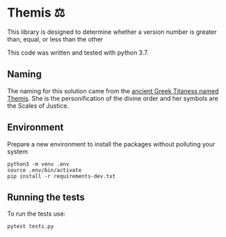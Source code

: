 # Themis ⚖️

This library is designed to determine whether a version number
is greater than, equal, or less than the other

This code was written and tested with python 3.7.

## Naming

The naming for this solution came from the [ancient Greek Titaness named Themis](https://en.wikipedia.org/wiki/Themis).
She is the personification of the divine order and her symbols are the Scales of Justice.


## Environment

Prepare a new environment to install the packages without polluting your system

```shell
python3 -m venv .env
source .env/bin/activate
pip install -r requirements-dev.txt
```

## Running the tests

To run the tests use:

```shell
pytest tests.py
```
